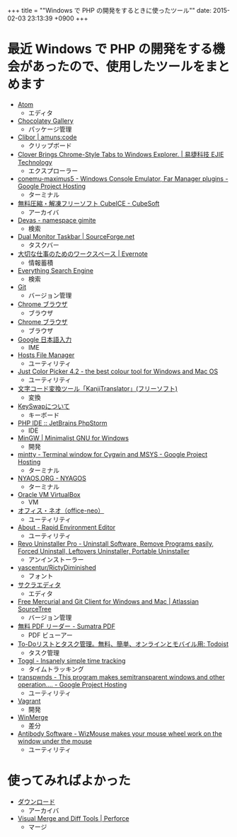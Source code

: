 +++
title = ""Windows で PHP の開発をするときに使ったツール""
date: 2015-02-03 23:13:39 +0900
+++

最近 Windows で PHP の開発をする機会があったので、使用したツールをまとめます
====
* [Atom](https://atom.io/)
    - エディタ
* [Chocolatey Gallery](https://chocolatey.org/)
    - パッケージ管理
* [Clibor | amuns:code](http://www.amunsnet.com/soft.html)
    - クリップボード
* [Clover Brings Chrome-Style Tabs to Windows Explorer. | 易捷科技 EJIE Technology](http://ejie.me/)
    - エクスプローラー
* [conemu-maximus5 - Windows Console Emulator, Far Manager plugins - Google Project Hosting](https://code.google.com/p/conemu-maximus5/)
    - ターミナル
* [無料圧縮・解凍フリーソフト CubeICE - CubeSoft](http://www.cube-soft.jp/cubeice/)
    - アーカイバ
* [Devas - namespace gimite](http://gimite.net/pukiwiki/index.php?Devas)
    - 検索
* [Dual Monitor Taskbar | SourceForge.net](http://sourceforge.net/projects/dualmonitortb/)
    - タスクバー
* [大切な仕事のためのワークスペース | Evernote](https://evernote.com/intl/jp/)
    - 情報蓄積
* [Everything Search Engine](http://www.voidtools.com/)
    - 検索
* [Git](http://git-scm.com/)
    - バージョン管理
* [Chrome ブラウザ](https://www.google.co.jp/chrome/browser/desktop/index.html)
    - ブラウザ
* [Chrome ブラウザ](https://www.google.co.jp/chrome/browser/canary.html)
    - ブラウザ
* [Google 日本語入力](http://www.google.co.jp/ime/)
    - IME
* [Hosts File Manager](http://softwarefactory.jp/ja/products/hostsfilemanager/)
    - ユーティリティ
* [Just Color Picker 4.2 - the best colour tool for Windows and Mac OS](http://annystudio.com/software/colorpicker/)
    - ユーティリティ
* [文字コード変換ツール「KanjiTranslator」(フリーソフト)](http://www.kashim.com/kanjitranslator/)
    - 変換
* [KeySwapについて](http://www.asahi-net.or.jp/~ee7k-nsd/readme3.htm)
    - キーボード
* [PHP IDE :: JetBrains PhpStorm](https://www.jetbrains.com/phpstorm/)
    - IDE
* [MinGW | Minimalist GNU for Windows](http://www.mingw.org/)
    - 開発
* [mintty - Terminal window for Cygwin and MSYS - Google Project Hosting](https://code.google.com/p/mintty/)
    - ターミナル
* [NYAOS.ORG - NYAGOS](http://www.nyaos.org/index.cgi?p=NYAGOS)
    - ターミナル
* [Oracle VM VirtualBox](https://www.virtualbox.org/)
    - VM
* [オフィス・ネオ（office-neo）](http://www.office-neo.jp/pglst/pglst.html)
    - ユーティリティ
* [About - Rapid Environment Editor](http://www.rapidee.com/en/about)
    - ユーティリティ
* [Revo Uninstaller Pro - Uninstall Software, Remove Programs easily, Forced Uninstall, Leftovers Uninstaller, Portable Uninstaller](http://www.revouninstaller.com/)
    - アンインストーラー
* [yascentur/RictyDiminished](https://github.com/yascentur/RictyDiminished)
    - フォント
* [サクラエディタ](http://sakura-editor.sourceforge.net/)
    - エディタ
* [Free Mercurial and Git Client for Windows and Mac | Atlassian SourceTree](http://www.sourcetreeapp.com/)
    - バージョン管理
* [無料 PDF リーダー - Sumatra PDF](http://www.sumatrapdfreader.org/free-pdf-reader-ja.html)
    - PDF ビューアー
* [To-Doリストとタスク管理。無料、簡単、オンラインとモバイル用: Todoist](https://ja.todoist.com/)
    - タスク管理
* [Toggl - Insanely simple time tracking](https://www.toggl.com/)
    - タイムトラッキング
* [transpwnds - This program makes semitransparent windows and other operation.... - Google Project Hosting](https://code.google.com/p/transpwnds/)
    - ユーティリティ
* [Vagrant](https://www.vagrantup.com/)
    - 開発
* [WinMerge](http://winmerge.org/)
    - 差分
* [Antibody Software - WizMouse makes your mouse wheel work on the window under the mouse](http://antibody-software.com/web/software/software/wizmouse-makes-your-mouse-wheel-work-on-the-window-under-the-mouse/)
    - ユーティリティ

使ってみればよかった
====
* [ダウンロード](http://www.ponsoftware.com/archiver/download.htm)
    - アーカイバ
* [Visual Merge and Diff Tools | Perforce](http://www.perforce.com/product/components/perforce-visual-merge-and-diff-tools)
    - マージ
